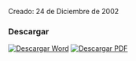 
Creado: 24 de Diciembre de 2002

### Descargar

<a href="#"><img src="../imagenes/icono-word.png" alt="Descargar Word"></a> <a href="reglamento-panteones-crematorios.pdf"><img src="../imagenes/icono-pdf.png" alt="Descargar PDF"></a>
